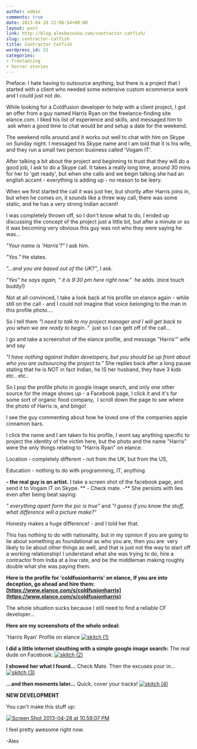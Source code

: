 ```yaml
---
author: admin
comments: true
date: 2013-04-28 22:06:54+00:00
layout: post
link: http://blog.alexbezuska.com/contractor-catfish/
slug: contractor-catfish
title: Contractor Catfish
wordpress_id: 21
categories:
- freelancing
- horror stories
---
```


Preface: I hate having to outsource anything, but there is a project that I started with a client who needed some extensive custom ecommerce work and I could just not do.



While looking for a Coldfusion developer to help with a client project, I got an offer from a guy named Harris Ryan on the freelance-finding site elance.com. I liked his list of experience and skills, and messaged him to  ask when a good time to chat would be and setup a date for the weekend.

The weekend rolls around and it works out well to chat with him on Skype on Sunday night. I messaged his Skype name and I am told that it is his wife, and they run a small two person business called 'Vogam IT'.

After talking a bit about the project and beginning to trust that they will do a good job, ​I ask to do a Skype call. It takes a really long time, around 30 mins for her to 'get ready', but when she calls and we begin talking she had an english accent - everything is adding up - no reason to be leery.

When we first started the call it was just her, but shortly after Harris joins in, but when he comes on, it sounds like a three way call, there was some static, and he has a very strong Indian accent!

I was completely thrown off, so I don't know what to do, I ended up discussing the concept of the project just a little bit, but after a minute or so it was becoming very obvious this guy was not who they were saying he was...

_"Your name is 'Harris'?"_ I ask him.

_"Yes."_ He states.

_"...and you are based out of the UK?"_, I ask.

_"Yes" he says again, " it is 9:30 pm here right now."_  he adds. (nice touch buddy!)

Not at all convinced, I take a look back at his profile on elance again ​- while still on the call -​ and I could not imagine that voice belonging to the man in ​this profile photo....

So I tell them _"I need to talk to my project manager and I will get back to you when we are ready to begin.."_  just so I can gett off of the call...

I go and take a screenshot of the elance profile, and message "Harris'" wife and say

_"I have nothing against Indian developers, but you should be up front about who you are outsourcing the project to."_
She replies back after a long pause stating that he is NOT in fact Indian, he IS her husband, they have 3 kids etc.. etc..

So I pop the profile photo in google image search, and only one other source for the image shows up - a Facebook page,
I click it and it's for some sort of organic food company,  I scroll down the page to see where the photo of Harris is, and bingo!

I see the guy commenting about how he loved one of the companies apple cinnamon bars.

I click the name and I am taken to his profile, I wont say anything specific to project the identity of the victim here, but the photo and the name "Harris" were the only things relating to "Harris Ryan" on elance.

Location - completely different - not from the UK, but from the US,

Education - nothing to do with programming, IT, anything

**- the real guy is an artist.**
I take a screen shot of the facebook page, and send it to Vogam IT on Skype.
** - Check mate. -**
She persists with lies even after being beat saying:

_" everything apart form the pic is true"_ and _"I guess if you know the stuff, what difference will a picture make?"_

Honesty makes a huge difference! - and I told her that.

This has nothing to do with nationality, but in my opinion if you are going to lie about something as foundational as who you are, then you are  very likely to lie about other things as well, and that is just not the way to start off a working relationship! I understand what she was trying to do, hire a contractor from India at a low rate, and be the middleman making roughly double what she was paying them.

**Here is the profile for 'coldfusionharris' on elance, If you are into deception, go ahead and hire them:**
**[https://www.elance.com/s/coldfusionharris](https://www.elance.com/s/coldfusionharris)**

The whole situation sucks because I still need to find a reliable CF developer...

**Here are my screenshots of the whole ordeal:**

'Harris Ryan' Profile on elance
[![skitch (1)](/images/2013/04/skitch-1.png)](/images/2013/04/skitch-1.png)

**I did a little internet sleuthing with a ​simple ​google image search:**
The real dude on Facebook:
[![skitch (2)](/images/2013/04/skitch-2.png)](/images/2013/04/skitch-2.png)

**I showed her what I found...**
Check Mate. Then the excuses pour in...
[![skitch (3)](/images/2013/04/skitch-3.png)](/images/2013/04/skitch-3.png)

**...and then moments later...**
Quick, cover your tracks!
[![skitch (4)](/images/2013/04/skitch-4.png)](/images/2013/04/skitch-4.png)



**NEW DEVELOPMENT**

You can't make this stuff up:

[![Screen Shot 2013-04-28 at 10.59.07 PM](/images/2013/04/Screen-Shot-2013-04-28-at-10.59.07-PM.png)](/images/2013/04/Screen-Shot-2013-04-28-at-10.59.07-PM.png)

I feel pretty awesome right now.

-Alex
